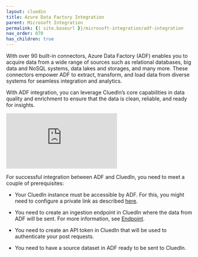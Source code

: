 ```yaml
---
layout: cluedin
title: Azure Data Factory Integration
parent: Microsoft Integration
permalink: {{ site.baseurl }}/microsoft-integration/adf-integration
nav_order: 070
has_children: true
---
```


With over 90 built-in connectors, Azure Data Factory (ADF) enables you to acquire data from a wide range of sources such as relational databases, big data and NoSQL systems, data lakes and storages, and many more. These connectors empower ADF to extract, transform, and load data from diverse systems for seamless integration and analytics.

With ADF integration, you can leverage CluedIn’s core capabilities in data quality and enrichment to ensure that the data is clean, reliable, and ready for insights.

<div class="videoFrame">
<iframe src="https://player.vimeo.com/video/1001520869?badge=0&amp;autopause=0&amp;player_id=0&amp;app_id=58479" frameborder="0" allow="autoplay; fullscreen; picture-in-picture; clipboard-write" title="Connect CluedIn to Azure Data Factory"></iframe>
</div>

For successful integration between ADF and CluedIn, you need to meet a couple of prerequisites:

- Your CluedIn instance must be accessible by ADF. For this, you might need to configure a private link as described [here](/microsoft-integration/adf-integration/private-link).

- You need to create an ingestion endpoint in CluedIn where the data from ADF will be sent. For more information, see [Endpoint](/integration/endpoint).

- You need to create an API token in CluedIn that will be used to authenticate your post requests.

- You need to have a source dataset in ADF ready to be sent to CluedIn.